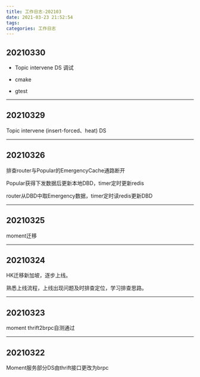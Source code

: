 ```yaml
---
title: 工作日志-202103
date: 2021-03-23 21:52:54
tags: 
categories: 工作日志
---
```


## 20210330

- Topic intervene DS 调试

- cmake

- gtest

----

## 20210329

Topic intervene (insert-forced、heat) DS

----

## 20210326

排查router与Popular的EmergencyCache通路断开

Popular获得下发数据后更新本地DBD，timer定时更新redis

router从DBD中取Emergency数据，timer定时读redis更新DBD

----

## 20210325

moment迁移

----

## 20210324

HK迁移新加坡，逐步上线。

熟悉上线流程，上线出现问题及时排查定位，学习排查思路。

----

## 20210323

moment thrift2brpc自测通过

----

## 20210322

Moment服务部分DS由thrift接口更改为brpc
